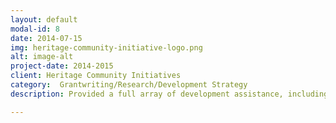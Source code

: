 ```yaml
---
layout: default
modal-id: 8
date: 2014-07-15
img: heritage-community-initiative-logo.png
alt: image-alt
project-date: 2014-2015
client: Heritage Community Initiatives
category:  Grantwriting/Research/Development Strategy
description: Provided a full array of development assistance, including prospect research, development strategy, and grantwriting.

---
```

